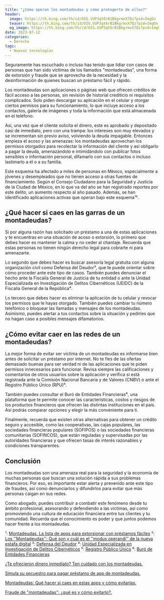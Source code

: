 ```yaml
---
title: "¿Cómo operan los montadeudas y cómo protegerte de ellos?"
header:
  image: https://th.bing.com/th/id/OIG.VUP3qt6rB1BkgrmxX7Qz?pid=ImgGn
  teaser: https://th.bing.com/th/id/OIG.VUP3qt6rB1BkgrmxX7Qz?pid=ImgGn
  og_image: https://th.bing.com/th/id/OIG.VUP3qt6rB1BkgrmxX7Qz?pid=ImgGn
date: 2023-07-12
categories:
  - Derecho
tags:
  - Nuevas tecnologías
---
```


Seguramente has escuchado o incluso has tenido que lidiar con casos de personas que han sido víctimas de los llamados "montadeudas", una forma de extorsión y fraude que se aprovecha de la necesidad y la desinformación de quienes buscan un préstamo fácil y rápido.

Los montadeudas son aplicaciones o páginas web que ofrecen créditos de fácil acceso a las personas, sin revisión de historial crediticio ni requisitos complicados. Solo piden descargar su aplicación en el celular y otorgar ciertos permisos para su funcionamiento, lo que incluye acceso a los contactos, galería de imágenes y toda la información que está almacenada en el teléfono.

Así, una vez que el cliente solicita el dinero, este es aprobado y depositado casi de inmediato, pero con una trampa: los intereses son muy elevados y se incrementan sin previo aviso, volviendo la deuda impagable. Entonces empieza el acoso y las amenazas: los montadeudas aprovechan los permisos otorgados para recolectar la información del cliente y así obligarlo a pagar la deuda, amenazándolo e intimidándolo con publicar fotos sensibles o información personal, difamarlo con sus contactos o incluso lastimarlo a él o a su familia.

Este esquema ha afectado a miles de personas en México, especialmente a jóvenes y desempleados que no tienen acceso a otras fuentes de financiamiento. Según el Consejo Ciudadano para la Seguridad y Justicia de la Ciudad de México, en lo que va del año se han registrado reportes por este delito, un aumento respecto al año pasado. Además, se han identificado aplicaciones activas que operan bajo este esquema¹².

## ¿Qué hacer si caes en las garras de un montadeudas?

Si por alguna razón has solicitado un préstamo a una de estas aplicaciones y te encuentras en una situación de acoso o extorsión, lo primero que debes hacer es mantener la calma y no ceder al chantaje. Recuerda que estas personas no tienen ningún derecho legal para cobrarte ni para amenazarte.

Lo segundo que debes hacer es buscar asesoría legal gratuita con alguna organización civil como Defensa del Deudor³, que te puede orientar sobre cómo proceder ante este tipo de casos. También puedes denunciar el hecho ante la Fiscalía General de Justicia de tu entidad o ante la Unidad Especializada en Investigación de Delitos Cibernéticos (UEIDC) de la Fiscalía General de la República⁴.

Lo tercero que debes hacer es eliminar la aplicación de tu celular y revocar los permisos que le hayas otorgado. También puedes cambiar tu número telefónico o bloquear las llamadas y mensajes de los montadeudas. Asimismo, puedes alertar a tus contactos sobre la situación y pedirles que no hagan caso a posibles mensajes difamatorios.

## ¿Cómo evitar caer en las redes de un montadeudas?

La mejor forma de evitar ser víctima de un montadeudas es informarse bien antes de solicitar un préstamo por internet. No te fíes de las ofertas demasiado buenas para ser verdad ni de las aplicaciones que te piden permisos innecesarios para funcionar. Revisa siempre las calificaciones y comentarios de otros usuarios sobre la aplicación y verifica si está registrada ante la Comisión Nacional Bancaria y de Valores (CNBV) o ante el Registro Público Único (RPU)⁵.

También puedes consultar el Buró de Entidades Financieras⁶, una plataforma que te permite conocer las características, costos y riesgos de los productos financieros que ofrecen las distintas instituciones en el país. Así podrás comparar opciones y elegir la más conveniente para ti.

Finalmente, recuerda que existen otras alternativas para obtener un crédito seguro y accesible, como las cooperativas, las cajas populares, las sociedades financieras populares (SOFIPOS) o las sociedades financieras comunitarias (SOFINCOS), que están reguladas y supervisadas por las autoridades financieras y que ofrecen tasas de interés razonables y condiciones transparentes.

## Conclusión

Los montadeudas son una amenaza real para la seguridad y la economía de muchas personas que buscan una solución rápida a sus problemas financieros. Por eso, es importante estar alerta y prevenido ante este tipo de fraudes, así como denunciarlos y difundirlos para evitar que más personas caigan en sus redes.

Como abogado, puedes contribuir a combatir este fenómeno desde tu ámbito profesional, asesorando y defendiendo a las víctimas, así como promoviendo una cultura de educación financiera entre tus clientes y tu comunidad. Recuerda que el conocimiento es poder y que juntos podemos hacer frente a los montadeudas.

¹: [Montadeudas. La lista de apps para extorsionar con préstamos fáciles](https://www.eluniversal.com.mx/metropoli/montadeudas-la-lista-de-apps-para-extorsionar-con-prestamos-faciles/)
²: [Los ''Montadeudas'': Qué son y cuál es el ''modus operandi'' de la nueva estafa digital](https://www.yucatan.com.mx/mexico/2022/8/18/los-montadeudas-que-son-cual-es-el-modus-operandi-de-la-nueva-estafa-digital-331523.html/)
³: [Defensa del Deudor](https://www.defensadeldeudor.org/)
⁴: [Unidad Especializada en Investigación de Delitos Cibernéticos](https://www.gob.mx/fgr/acciones-y-programas/unidad-especializada-en-investigacion-de-delitos-ciberneticos)
⁵: [Registro Público Único](https://rpu.snb.com.mx/)
⁶: [Buró de Entidades Financieras](https://www.buro.gob.mx/)

[¿Te ofrecieron dinero inmediato? Ten cuidado con los montadeudas. ](https://www.msn.com/es-mx/dinero/noticias/te-ofrecieron-dinero-inmediato-ten-cuidado-con-los-montadeudas/ar-AA1dg7YD)

[Simula su secuestro para pagar préstamo de app de montadeudas. ](https://municipiospuebla.mx/nota/2023-07-04/puebla/simula-su-secuestro-para-pagar-préstamo-de-app-de-montadeudas)

[Montadeudas: Qué hacer si caes en estas apps y cómo evitarlas. ](https://expansion.mx/economia/2022/08/18/montadeudas-apps-como-evitarlas-que-hacer)


[Fraude de "montadeudas": ¿qué es y cómo evitarlo?. ](https://businessinsider.mx/senales-detectar-montadeudas_finanzas-personales/)